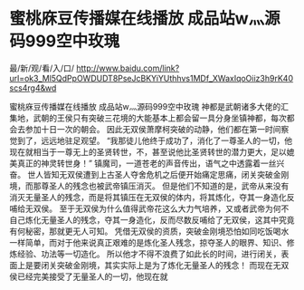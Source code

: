 # 蜜桃庥豆传播媒在线播放 成品站w灬源码999空中玫瑰

最/新/观/看/入/口/ http://www.baidu.com/link?url=ok3_Ml5QdPpOWDUDT8PseJcBKYiYUthhvs1MDf_XWaxIqoOiiz3h9rK40scs4rg4&wd

蜜桃庥豆传播媒在线播放 成品站w灬源码999空中玫瑰
 神都是武朝诸多大佬的汇集地，武朝的王侯只有突破三花境的大能基本上都会留一具分身坐镇神都，每次都会去参加十日一次的朝会。
    因此无双侯萧摩柯突破的动静，他们都在第一时间察觉到了，远远地驻足观望。
    “我那徒儿他终于成功了，消化了一尊圣人的一切，他现在就相当于一尊无上的圣贤转世，不，甚至说他比圣贤转世的潜力更大，足以媲美真正的神灵转世身！”
    镇魔司，一道苍老的声音传出，语气之中透露着一丝兴奋。
    世人皆知无双侯遭到上古圣人夺舍危机之后便开始痛定思痛，闭关突破金刚境，而那尊圣人的残念也被武帝镇压消灭。
    但是他们不知道的是，武帝从来没有消灭无量圣人的残念，而是将其镇压在无双侯的体内，将其炼化，夺其一身造化反哺给无双侯。
    至于无双侯为什么值得武帝花这么大力气培养，又或者武帝为何不自己炼化无量圣人的残念，夺其一身造化，反而尽数反哺给了无双侯，这其中究竟有何秘密，那就更无人可知。
    凭借无双侯的资质，突破金刚境恐怕如同吃饭喝水一样简单，而对于他来说真正艰难的是炼化圣人残念，掠夺圣人的眼界、知识、修炼经验、功法等一切造化。
    所以他才不得不浪费了如此长的时间，进行闭关，表面上是要闭关突破金刚境，其实实际上是为了炼化无量圣人的残念！
    而现在无双侯已经完美接受了无量圣人的一切，他现在就
